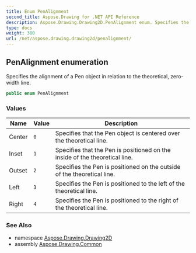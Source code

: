 ```yaml
---
title: Enum PenAlignment
second_title: Aspose.Drawing for .NET API Reference
description: Aspose.Drawing.Drawing2D.PenAlignment enum. Specifies the alignment of a Pen object in relation to the theoretical zerowidth line
type: docs
weight: 380
url: /net/aspose.drawing.drawing2d/penalignment/
---
```

## PenAlignment enumeration

Specifies the alignment of a Pen object in relation to the theoretical, zero-width line.

```csharp
public enum PenAlignment
```

### Values

| Name | Value | Description |
| --- | --- | --- |
| Center | `0` | Specifies that the Pen object is centered over the theoretical line. |
| Inset | `1` | Specifies that the Pen is positioned on the inside of the theoretical line. |
| Outset | `2` | Specifies the Pen is positioned on the outside of the theoretical line. |
| Left | `3` | Specifies the Pen is positioned to the left of the theoretical line. |
| Right | `4` | Specifies the Pen is positioned to the right of the theoretical line. |

### See Also

* namespace [Aspose.Drawing.Drawing2D](../../aspose.drawing.drawing2d/)
* assembly [Aspose.Drawing.Common](../../)


